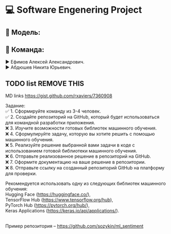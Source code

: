# :computer: Software Engenering Project

## :gem: Модель:

## :gem: Команда:

:arrow_forward: Ефимов Алексей Александрович.<br>
:arrow_forward: Абдюшев Никита Юрьевич.<br>

## TODO list REMOVE THIS

MD links https://gist.github.com/rxaviers/7360908

Задание:<br>
:white_check_mark:   1. Сформируйте команду из 3-4 человек.<br>
:white_check_mark:   2. Создайте репозиторий на GitHub, который будет использоваться для командной разработки приложения.<br>
:x:   3. Изучите возможности готовых библиотек машинного обучения.<br>
:x:   4. Сформулируйте задачу, которую вы хотите решить с помощью машинного обучения.<br>
:x:   5. Реализуйте решение выбранной вами задачи в коде с использованием готовой библиотеки машинного обучения.<br>
:x:   6. Отправьте реализованное решение в репозиторий на GitHub.<br>
:x:   7. Оформите документацию на ваше решение в репозитории.<br>
:x:   8. Отправьте ссылку на созданный репозиторий GitHub на платформу для проверки.<br>

Рекомендуется использовать одну из следующих библиотек машинного обучения:<br>
Hugging Face (https://huggingface.co/), <br>
TensorFlow Hub (https://www.tensorflow.org/hub), <br>
PyTorch Hub (https://pytorch.org/hub/), <br>
Keras Applications (https://keras.io/api/applications/).<br><br>

Пример репозитория – https://github.com/sozykin/ml_sentiment<br>


